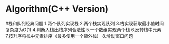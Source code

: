 # Algorithm(C++ Version)
#栈和队列经典问题
1.两个队列实现栈
2.两个栈实现队列
3.栈实现获取最小值时间复杂度为O(1)
4.判断入栈出栈序列合法性
5.一个数组实现两个栈
6.反转栈中元素
7.按升序将栈中元素排序（最多使用一个额外栈）
8.滑动窗口问题
